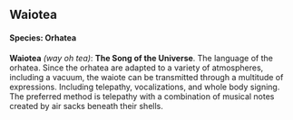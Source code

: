 ## Waiotea
#### Species: Orhatea

**Waiotea** *(way oh tea)*: **The Song of the Universe**. The language of the orhatea. Since the orhatea are adapted to a variety of atmospheres, including a vacuum, the waiote can be transmitted through a multitude of expressions. Including telepathy, vocalizations, and whole body signing. The preferred method is telepathy with a combination of musical notes created by air sacks beneath their shells.
